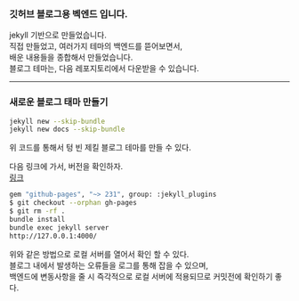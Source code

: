 
### 깃허브 블로그용 벡엔드 입니다.  
jekyll 기반으로 만들었습니다.  
직접 만들었고, 여러가지 테마의 백엔드를 뜯어보면서,  
배운 내용들을 종합해서 만들었습니다.  
블로그 테마는, 다음 레포지토리에서 다운받을 수 있습니다.  

---
### 새로운 블로그 태마 만들기
```bash
jekyll new --skip-bundle
jekyll new docs --skip-bundle
```
위 코드를 통해서 텅 빈 제킬 블로그 테마를 만들 수 있다.  

다음 링크에 가서, 버전을 확인하자.  
[링크](https://pages.github.com/versions/)

```bash
gem "github-pages", "~> 231", group: :jekyll_plugins
$ git checkout --orphan gh-pages
$ git rm -rf .
bundle install
bundle exec jekyll server
http://127.0.0.1:4000/
```
위와 같은 방법으로 로컬 서버를 열어서 확인 할 수 있다.  
블로그 내에서 발생하는 오류들을 로그를 통해 잡을 수 있으며,  
백엔드에 변동사항을 줄 시 즉각적으로 로컬 서버에 적용되므로 커밋전에 확인하기 좋다.  